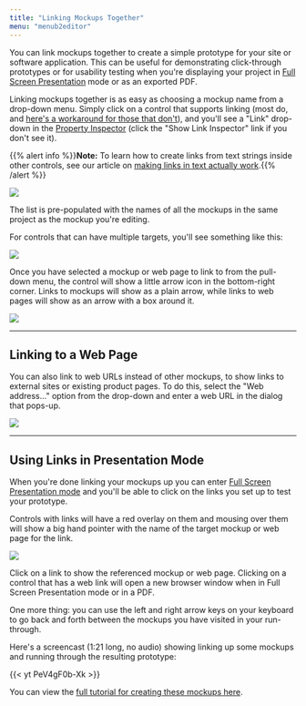 ```yaml
---
title: "Linking Mockups Together"
menu: "menub2editor"
---
```


You can link mockups together to create a simple prototype for your site or software application. This can be useful for demonstrating click-through prototypes or for usability testing when you're displaying your project in [Full Screen Presentation](../fullscreen/) mode or as an exported PDF.

Linking mockups together is as easy as choosing a mockup name from a drop-down menu. Simply click on a control that supports linking (most do, and [here's a workaround for those that don't](https://support.balsamiq.com/tutorials/workarounds/#make-any-control-linkable)), and you'll see a "Link" drop-down in the [Property Inspector](../inspector/) (click the "Show Link Inspector" link if you don't see it).

{{% alert info %}}**Note:** To learn how to create links from text strings inside other controls, see our article on [making links in text actually work](../text/#making-links-in-text-actually-work).{{% /alert %}}

![](http://media.balsamiq.com/img/support/docs/m4d/link_inspector.png)

The list is pre-populated with the names of all the mockups in the same project as the mockup you're editing.

For controls that can have multiple targets, you'll see something like this:

![](http://media.balsamiq.com/img/support/docs/m4d/link_inspector_multi.png)

Once you have selected a mockup or web page to link to from the pull-down menu, the control will show a little arrow icon in the bottom-right corner. Links to mockups will show as a plain arrow, while links to web pages will show as an arrow with a box around it.

![](http://media.balsamiq.com/img/support/docs/m4d/button_link.png)

---

## Linking to a Web Page

You can also link to web URLs instead of other mockups, to show links to external sites or existing product pages. To do this, select the "Web address..." option from the drop-down and enter a web URL in the dialog that pops-up.

![](http://media.balsamiq.com/img/support/docs/m4d/linktourl.png)

---
## Using Links in Presentation Mode

When you're done linking your mockups up you can enter [Full Screen Presentation mode](../fullscreen/) and you'll be able to click on the links you set up to test your prototype.

Controls with links will have a red overlay on them and mousing over them will show a big hand pointer with the name of the target mockup or web page for the link.

![](http://media.balsamiq.com/img/support/docs/m4d/bighand.png)

Click on a link to show the referenced mockup or web page. Clicking on a control that has a web link will open a new browser window when in Full Screen Presentation mode or in a PDF.

One more thing: you can use the left and right arrow keys on your keyboard to go back and forth between the mockups you have visited in your run-through.

Here's a screencast (1:21 long, no audio) showing linking up some mockups and running through the resulting prototype:

{{< yt PeV4gF0b-Xk >}}

You can view the [full tutorial for creating these mockups here](https://support.balsamiq.com/tutorials/mobileapplication/).
